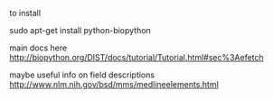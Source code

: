 to install

sudo apt-get install python-biopython

main docs here
http://biopython.org/DIST/docs/tutorial/Tutorial.html#sec%3Aefetch



maybe useful info on field descriptions
http://www.nlm.nih.gov/bsd/mms/medlineelements.html

